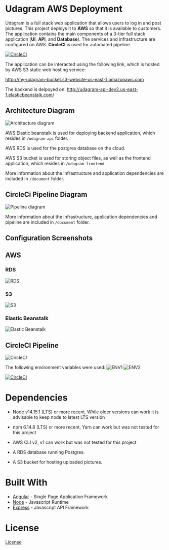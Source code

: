 
# Udagram AWS Deployment
  
Udagram is a full stack web application that allows users to log in and post pictures. This project deploys it to **AWS** so that it is available to customers. The application contains the main components of a 3-tier full stack application (**UI**, **API**, and **Database**). The services and infrastructure are configured on AWS. **CircleCI** is used for automated pipeline.

[![CircleCI](https://circleci.com/gh/yanxx422/Udagram-AWS-Deployment/tree/main.svg?style=svg)](https://circleci.com/gh/yanxx422/Udagram-AWS-Deployment/tree/main)

The application can be interacted using the following link, which is hosted by AWS S3 static web hosting service:

http://my-udagram-bucket.s3-website-us-east-1.amazonaws.com

The backend is delpoyed on:
http://udagram-api-dev2.us-east-1.elasticbeanstalk.com/

## Architecture Diagram
![Architecture diagram](./documentation/images/Infra-Diagram.png)

AWS Elastic beanstalk is used for deploying backend application, which resides in `/udagram-api` folder.

AWS RDS is used for the postgres database on the cloud.

AWS S3 bucket is used for storing object files, as well as the frontend application, which resides in `/udagram-frontend`.

More information about the infrastructure and application dependencies are included in `/document` folder.

## CircleCi Pipeline Diagram
![Pipeline diagram](./documentation/images/pipeline.png)



More information about the infrastructure, application dependencies and pipeline are included in `/document` folder.
  
## Configuration Screenshots

## AWS

### RDS
![RDS](./documentation/images/rds.png)


### S3 
![S3](./documentation/images/s3.png)

### Elastic Beanstalk
![Elastic Beanstalk](./documentation/images/eb.png)

## CircleCI Pipeline
![CircleCI](./documentation/images/circleci.png)

The following environment variables were used:
![ENV1](./documentation/images/env1.png)
![ENV2](./documentation/images/env2.png)


[![CircleCI](https://circleci.com/gh/circleci/circleci-docs/tree/teesloane-patch-5.svg?style=svg)](https://app.circleci.com/pipelines/github/yanxx422/Udagram-AWS-Deployment?filter=all)

# Dependencies  
  

- Node v14.15.1 (LTS) or more recent. While older versions can work it is advisable to keep node to latest LTS version  
  
- npm 6.14.8 (LTS) or more recent, Yarn can work but was not tested for this project  
  
- AWS CLI v2, v1 can work but was not tested for this project  
  
- A RDS database running Postgres.  
  
- A S3 bucket for hosting uploaded pictures.  
  
# Built With  
  
- [Angular](https://angular.io/) - Single Page Application Framework  
- [Node](https://nodejs.org) - Javascript Runtime  
- [Express](https://expressjs.com/) - Javascript API Framework  
  
# License  
  
[License](LICENSE.txt)
